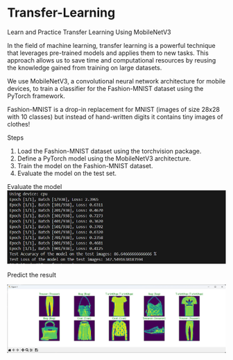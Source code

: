 # Transfer-Learning
Learn and Practice Transfer Learning Using MobileNetV3

In the field of machine learning, transfer learning is a powerful technique that leverages pre-trained models and applies them to new tasks. This approach allows us to save time and computational resources by reusing the knowledge gained from training on large datasets.

We use MobileNetV3, a convolutional neural network architecture for mobile devices, to train a classifier for the Fashion-MNIST dataset using the PyTorch framework.

Fashion-MNIST is a drop-in replacement for MNIST (images of size 28x28 with 10 classes) but instead of hand-written digits it contains tiny images of clothes!

Steps
1. Load the Fashion-MNIST dataset using the torchvision package.
2. Define a PyTorch model using the MobileNetV3 architecture.
3. Train the model on the Fashion-MNIST dataset.
4. Evaluate the model on the test set.

Evaluate the model
![Results of Evaluate the Model](https://github.com/Kaushal-04/Transfer-Learning/blob/main/ScreenS/evaluateModel.png?raw=true)

Predict the result

![Predict the result](https://github.com/Kaushal-04/Transfer-Learning/blob/main/ScreenS/Result.png)
